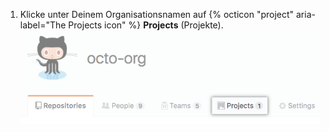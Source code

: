 1. Klicke unter Deinem Organisationsnamen auf {% octicon "project" aria-label="The Projects icon" %} **Projects** (Projekte). ![Registerkarte „Projects" für Deine Organisation](/assets/images/help/organizations/organization-projects-tab.png)

